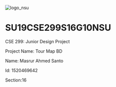 ![logo_nsu](https://user-images.githubusercontent.com/51715637/60523294-4982fb80-9d0c-11e9-9f5a-e0d6959b9550.png)

 # SU19CSE299S16G10NSU
 
 CSE 299: Junior Design Project

 Project Name: Tour Map BD

 Name: Masrur Ahmed Santo

 Id: 1520469642

 Section:16


